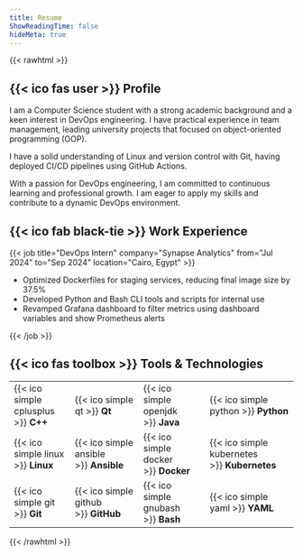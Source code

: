 ```yaml
---
title: Resume
ShowReadingTime: false
hideMeta: true
---
```


{{< rawhtml >}}

<h2><span class="fa-centered">{{< ico fas user >}}</span>&nbsp;Profile</h2>
<div>
    <p>
        I am a Computer Science student with a strong academic background and a keen interest in DevOps engineering.
        I have practical experience in team management, leading university projects that focused on object-oriented programming (OOP).
    </p>
    <p>
        I have a solid understanding of Linux and version control with Git,
        having deployed CI/CD pipelines using GitHub Actions.
    </p>
    <p>
        With a passion for DevOps engineering,
        I am committed to continuous learning and professional growth.
        I am eager to apply my skills and contribute to a dynamic DevOps environment.
    </p>
</div>
<h2><span class="fa-centered">{{< ico fab black-tie >}}</span>&nbsp;Work Experience</h2>
{{< job title="DevOps Intern" company="Synapse Analytics" from="Jul 2024" to="Sep 2024" location="Cairo, Egypt" >}}
<ul>
  <li>Optimized Dockerfiles for staging services, reducing final image size by 37.5%</li>
  <li>Developed Python and Bash CLI tools and scripts for internal use</li>
  <li>Revamped Grafana dashboard to filter metrics using dashboard variables and show Prometheus alerts</li>
</ul>
{{< /job >}}
<h2><span class="fa-centered">{{< ico fas toolbox >}}</span>&nbsp;Tools &amp; Technologies</h2>
<table class="full-width-table">
  <tr>
    <td><span class="fa-centered">{{< ico simple cplusplus >}}</span>&nbsp;<strong>C++</strong></td>
    <td><span class="fa-centered">{{< ico simple qt >}}</span>&nbsp;<strong>Qt</strong></td>
    <td><span class="fa-centered">{{< ico simple openjdk >}}</span>&nbsp;<strong>Java</strong></td>
    <td><span class="fa-centered">{{< ico simple python >}}</span>&nbsp;<strong>Python</strong></td>
  </tr>
  <tr>
    <td><span class="fa-centered">{{< ico simple linux >}}</span>&nbsp;<strong>Linux</strong></td>
    <td><span class="fa-centered">{{< ico simple ansible >}}</span>&nbsp;<strong>Ansible</strong></td>
    <td><span class="fa-centered">{{< ico simple docker >}}</span>&nbsp;<strong>Docker</strong></td>
    <td><span class="fa-centered">{{< ico simple kubernetes >}}</span>&nbsp;<strong>Kubernetes</strong></td>
  </tr>
  <tr>
    <td><span class="fa-centered">{{< ico simple git >}}</span>&nbsp;<strong>Git</strong></td>
    <td><span class="fa-centered">{{< ico simple github >}}</span>&nbsp;<strong>GitHub</strong></td>
    <td><span class="fa-centered">{{< ico simple gnubash >}}</span>&nbsp;<strong>Bash</strong></td>
    <td><span class="fa-centered">{{< ico simple yaml >}}</span>&nbsp;<strong>YAML</strong></td>
  </tr>
</table>
</body>
{{< /rawhtml >}}
